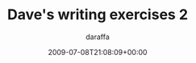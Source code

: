 ---
title: 'Dave''s writing exercises 2'
posts: 2
hash: '41iY4hxe'
author: 'daraffa'
date: 2009-07-08T21:08:09+00:00
sources:
  - https://tokipona.yahoogroups.narkive.com/41iY4hxe
---
